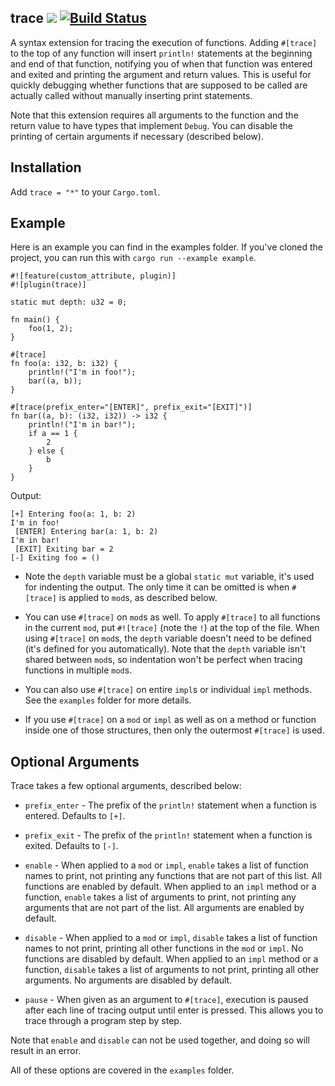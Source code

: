 trace [![](https://meritbadge.herokuapp.com/trace)](https://crates.io/crates/trace) [![Build Status](https://travis-ci.org/gsingh93/trace.svg?branch=master)](https://travis-ci.org/gsingh93/trace)
-----

A syntax extension for tracing the execution of functions. Adding `#[trace]` to the top of any function will insert `println!` statements at the beginning and end of that function, notifying you of when that function was entered and exited and printing the argument and return values. This is useful for quickly debugging whether functions that are supposed to be called are actually called without manually inserting print statements.

Note that this extension requires all arguments to the function and the return value to have types that implement `Debug`. You can disable the printing of certain arguments if necessary (described below).

## Installation

Add `trace = "*"` to your `Cargo.toml`.

## Example

Here is an example you can find in the examples folder. If you've cloned the project, you can run this with `cargo run --example example`.

```
#![feature(custom_attribute, plugin)]
#![plugin(trace)]

static mut depth: u32 = 0;

fn main() {
    foo(1, 2);
}

#[trace]
fn foo(a: i32, b: i32) {
    println!("I'm in foo!");
    bar((a, b));
}

#[trace(prefix_enter="[ENTER]", prefix_exit="[EXIT]")]
fn bar((a, b): (i32, i32)) -> i32 {
    println!("I'm in bar!");
    if a == 1 {
        2
    } else {
        b
    }
}
```

Output:
```
[+] Entering foo(a: 1, b: 2)
I'm in foo!
 [ENTER] Entering bar(a: 1, b: 2)
I'm in bar!
 [EXIT] Exiting bar = 2
[-] Exiting foo = ()
```

- Note the `depth` variable must be a global `static mut` variable, it's used for indenting the output. The only time it can be omitted is when `#[trace]` is applied to `mod`s, as described below.

- You can use `#[trace]` on `mod`s as well. To apply `#[trace]` to all functions in the current `mod`, put `#![trace]` (note the `!`) at the top of the file. When using `#[trace]` on `mod`s, the `depth` variable doesn't need to be defined (it's defined for you automatically). Note that the `depth` variable isn't shared between `mod`s, so indentation won't be perfect when tracing functions in multiple `mod`s.

- You can also use `#[trace]` on entire `impl`s or individual `impl` methods. See the `examples` folder for more details.

- If you use `#[trace]` on a `mod` or `impl` as well as on a method or function inside one of those structures, then only the outermost `#[trace]` is used.

## Optional Arguments

Trace takes a few optional arguments, described below:

- `prefix_enter` - The prefix of the `println!` statement when a function is entered. Defaults to `[+]`.

- `prefix_exit` - The prefix of the `println!` statement when a function is exited. Defaults to `[-]`.

- `enable` - When applied to a `mod` or `impl`, `enable` takes a list of function names to print, not printing any functions that are not part of this list. All functions are enabled by default. When applied to an `impl` method or a function, `enable` takes a list of arguments to print, not printing any arguments that are not part of the list. All arguments are enabled by default.

- `disable` - When applied to a `mod` or `impl`, `disable` takes a list of function names to not print, printing all other functions in the `mod` or `impl`. No functions are disabled by default. When applied to an `impl` method or a function, `disable` takes a list of arguments to not print, printing all other arguments. No arguments are disabled by default.

- `pause` - When given as an argument to `#[trace]`, execution is paused after each line of tracing output until enter is pressed. This allows you to trace through a program step by step.

Note that `enable` and `disable` can not be used together, and doing so will result in an error.

All of these options are covered in the `examples` folder.
